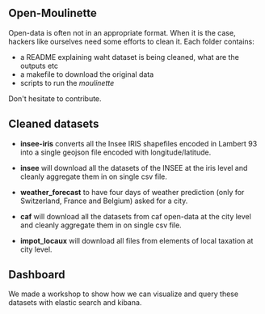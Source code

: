 ## Open-Moulinette

Open-data is often not in an appropriate format. When it is the case, hackers like ourselves need some efforts to clean it. Each folder contains:

- a README explaining waht dataset is being cleaned, what are the outputs etc
- a makefile to download the original data
- scripts to run the *moulinette*

Don't hesitate to contribute.

## Cleaned datasets

- **insee-iris** converts all the Insee IRIS shapefiles encoded in Lambert 93 into a single geojson file encoded with longitude/latitude.

- **insee** will download all the datasets of the INSEE at the iris level and cleanly aggregate them in on single csv file.

- **weather_forecast** to have four days of weather prediction (only for Switzerland, France and Belgium) asked for a city.

- **caf** will download all the datasets from caf open-data at the city level and cleanly aggregate them in on single csv file. 

- **impot_locaux** will download all files from elements of local taxation at city level.

## Dashboard

We made a workshop to show how we can visualize and query these datasets with elastic search and kibana.
